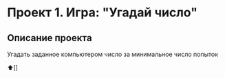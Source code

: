 # Проект 1. Игра: "Угадай число"

## Описание проекта
Угадать заданное компьютером число за минимальное число попыток

:arrow_up:[]